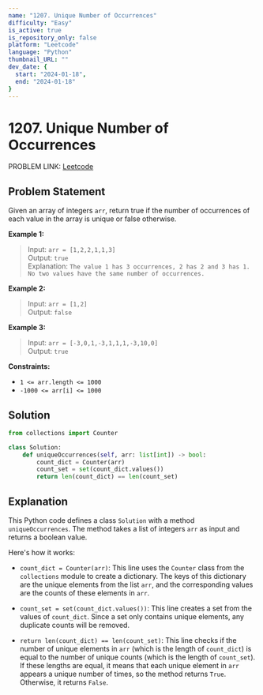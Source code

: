 ```yaml
---
name: "1207. Unique Number of Occurrences"
difficulty: "Easy"
is_active: true
is_repository_only: false
platform: "Leetcode"
language: "Python"
thumbnail_URL: ""
dev_date: {
  start: "2024-01-18",
  end: "2024-01-18"
}
---
```


# 1207. Unique Number of Occurrences

PROBLEM LINK: [Leetcode](https://leetcode.com/problems/unique-number-of-occurrences/)

## Problem Statement

Given an array of integers `arr`, return true if the number of occurrences of each value in the array is unique or false otherwise.

**Example 1:**

> Input: `arr = [1,2,2,1,1,3]`  
Output: `true`  
Explanation: `The value 1 has 3 occurrences, 2 has 2 and 3 has 1. No two values have the same number of occurrences.`

**Example 2:**

> Input: `arr = [1,2]`  
Output: `false`  

**Example 3:**

> Input: `arr = [-3,0,1,-3,1,1,1,-3,10,0]`  
Output: `true`

**Constraints:**

- `1 <= arr.length <= 1000`
- `-1000 <= arr[i] <= 1000`

## Solution

```python
from collections import Counter

class Solution:
    def uniqueOccurrences(self, arr: list[int]) -> bool:
        count_dict = Counter(arr)
        count_set = set(count_dict.values())
        return len(count_dict) == len(count_set)
```

## Explanation

This Python code defines a class `Solution` with a method `uniqueOccurrences`. The method takes a list of integers `arr` as input and returns a boolean value.

Here's how it works:

- `count_dict = Counter(arr)`: This line uses the `Counter` class from the `collections` module to create a dictionary. The keys of this dictionary are the unique elements from the list `arr`, and the corresponding values are the counts of these elements in `arr`.

- `count_set = set(count_dict.values())`: This line creates a set from the values of `count_dict`. Since a set only contains unique elements, any duplicate counts will be removed.

- `return len(count_dict) == len(count_set)`: This line checks if the number of unique elements in `arr` (which is the length of `count_dict`) is equal to the number of unique counts (which is the length of `count_set`). If these lengths are equal, it means that each unique element in `arr` appears a unique number of times, so the method returns `True`. Otherwise, it returns `False`.